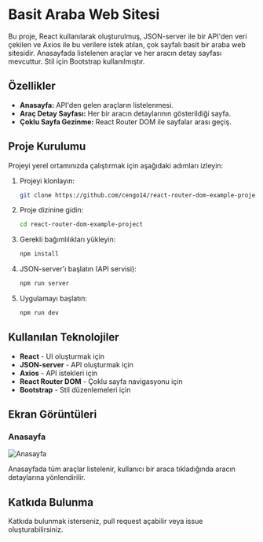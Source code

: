 # Basit Araba Web Sitesi

Bu proje, React kullanılarak oluşturulmuş, JSON-server ile bir API'den veri çekilen ve Axios ile bu verilere istek atılan, çok sayfalı basit bir araba web sitesidir. Anasayfada listelenen araçlar ve her aracın detay sayfası mevcuttur. Stil için Bootstrap kullanılmıştır.

## Özellikler

- **Anasayfa:** API'den gelen araçların listelenmesi.
- **Araç Detay Sayfası:** Her bir aracın detaylarının gösterildiği sayfa.
- **Çoklu Sayfa Gezinme:** React Router DOM ile sayfalar arası geçiş.

## Proje Kurulumu

Projeyi yerel ortamınızda çalıştırmak için aşağıdaki adımları izleyin:

1. Projeyi klonlayın:

   ```bash
   git clone https://github.com/cengo14/react-router-dom-example-project.git
   ```

2. Proje dizinine gidin:

   ```bash
   cd react-router-dom-example-project
   ```

3. Gerekli bağımlılıkları yükleyin:

   ```bash
   npm install
   ```

4. JSON-server'ı başlatın (API servisi):

   ```bash
   npm run server
   ```

5. Uygulamayı başlatın:

   ```bash
   npm run dev
   ```

## Kullanılan Teknolojiler

- **React** - UI oluşturmak için
- **JSON-server** - API oluşturmak için
- **Axios** - API istekleri için
- **React Router DOM** - Çoklu sayfa navigasyonu için
- **Bootstrap** - Stil düzenlemeleri için

## Ekran Görüntüleri

### Anasayfa
![Anasayfa](desktop.gif)


Anasayfada tüm araçlar listelenir, kullanıcı bir araca tıkladığında aracın detaylarına yönlendirilir.

## Katkıda Bulunma

Katkıda bulunmak isterseniz, pull request açabilir veya issue oluşturabilirsiniz.


